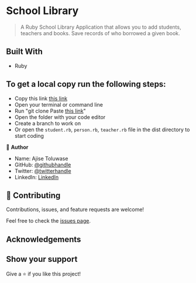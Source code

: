 # School Library

> A Ruby School Library Application that allows you to add students, teachers and books. Save records of who borrowed a given book.
## Built With

- Ruby

## To get a local copy run the following steps:
- Copy this link [this link](https://github.com/Whoistolu/School-Library)
- Open your terminal or command line
- Run "git clone Paste [this link](https://github.com/Whoistolu/School-Library)"
- Open the folder with your code editor
- Create a branch to work on
- Or open the `student.rb`, `person.rb`, `teacher.rb` file in the dist directory to start coding

👤 **Author**

- Name: Ajise Toluwase
- GitHub: [@githubhandle](https://github.com/Whoistolu)
- Twitter: [@twitterhandle](https://twitter.com/Littletolu)
- LinkedIn: [LinkedIn](https://www.linkedin.com/in/toluwase-ajise-9b40411b2/)

## 🤝 Contributing

Contributions, issues, and feature requests are welcome!

Feel free to check the [issues page](https://github.com/Whoistolu/School-Library/issues).


## Acknowledgements

## Show your support

Give a ⭐️ if you like this project!
